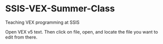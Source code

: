 # SSIS-VEX-Summer-Class
Teaching VEX programming at SSIS

Open VEX v5 text. Then click on file, open, and locate the file you want to edit from there. 
